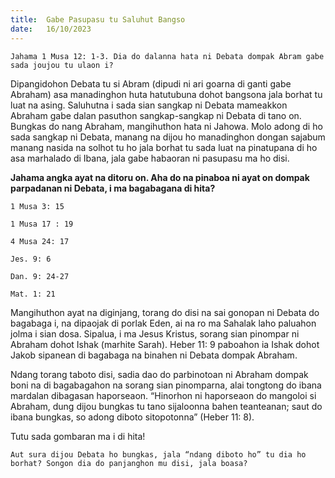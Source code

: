 ```yaml
---
title:  Gabe Pasupasu tu Saluhut Bangso
date:   16/10/2023
---
```


`Jahama 1 Musa 12: 1-3. Dia do dalanna hata ni Debata dompak Abram gabe sada joujou tu ulaon i?`

Dipangidohon Debata tu si Abram (dipudi ni ari goarna di ganti gabe Abraham) asa manadinghon huta hatutubuna dohot bangsona jala borhat tu luat na asing. Saluhutna i sada sian sangkap ni Debata mameakkon Abraham gabe dalan pasuthon sangkap-sangkap ni Debata di tano on. Bungkas do nang Abraham, mangihuthon hata ni Jahowa. Molo adong di ho sada sangkap ni Debata, manang na dijou ho manadinghon dongan sajabum manang nasida na solhot tu ho jala borhat tu sada luat na pinatupana di ho asa marhalado di Ibana, jala gabe habaoran ni pasupasu ma ho disi.

**Jahama angka ayat na ditoru on. Aha do na pinaboa ni ayat on dompak parpadanan ni Debata, i ma bagabagana di hita?**

`1 Musa 3: 15`

`1 Musa 17 : 19`

`4 Musa 24: 17`

`Jes. 9: 6`

`Dan. 9: 24-27`

`Mat. 1: 21`

Mangihuthon ayat na diginjang, torang do disi na sai gonopan ni Debata do bagabaga i, na dipaojak di porlak Eden, ai na ro ma Sahalak laho paluahon jolma i sian dosa. Sipalua, i ma Jesus Kristus, sorang sian pinompar ni Abraham dohot Ishak (marhite Sarah). Heber 11: 9 paboahon ia Ishak dohot Jakob sipanean di bagabaga na binahen ni Debata dompak Abraham.

Ndang torang taboto disi, sadia dao do parbinotoan ni Abraham dompak boni na di bagabagahon na sorang sian pinomparna, alai tongtong do ibana mardalan dibagasan haporseaon. “Hinorhon ni haporseaon do mangoloi si Abraham, dung dijou bungkas tu tano sijaloonna bahen teanteanan; saut do ibana bungkas, so adong diboto sitopotonna” (Heber 11: 8).

Tutu sada gombaran ma i di hita!

`Aut sura dijou Debata ho bungkas, jala “ndang diboto ho” tu dia ho borhat? Songon dia do panjanghon mu disi, jala boasa?`